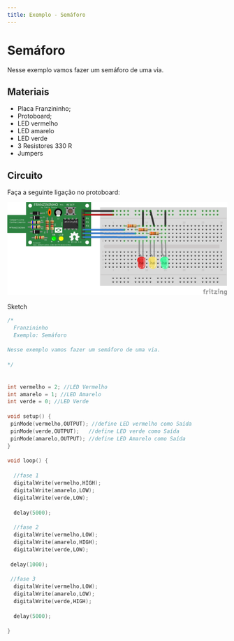 ```yaml
---
title: Exemplo - Semáforo
---
```


# Semáforo

Nesse exemplo vamos fazer um semáforo de uma via.

## Materiais

* Placa Franzininho;
* Protoboard;
* LED vermelho
* LED amarelo
* LED verde
* 3 Resistores 330 R
* Jumpers

## Circuito

Faça a seguinte ligação no protoboard:

![](../../.gitbook/assets/image1%20%283%29.png)

Sketch

```cpp
/*
  Franzininho
  Exemplo: Semáforo

Nesse exemplo vamos fazer um semáforo de uma via.

*/


int vermelho = 2; //LED Vermelho
int amarelo = 1; //LED Amarelo
int verde = 0; //LED Verde

void setup() {
 pinMode(vermelho,OUTPUT); //define LED vermelho como Saída
 pinMode(verde,OUTPUT);   //define LED verde como Saída
 pinMode(amarelo,OUTPUT); //define LED Amarelo como Saída
}

void loop() {

  //fase 1
  digitalWrite(vermelho,HIGH);
  digitalWrite(amarelo,LOW);
  digitalWrite(verde,LOW);

  delay(5000);

  //fase 2
  digitalWrite(vermelho,LOW);
  digitalWrite(amarelo,HIGH);
  digitalWrite(verde,LOW);

 delay(1000);

 //fase 3
  digitalWrite(vermelho,LOW);
  digitalWrite(amarelo,LOW);
  digitalWrite(verde,HIGH);

  delay(5000);

}
```

